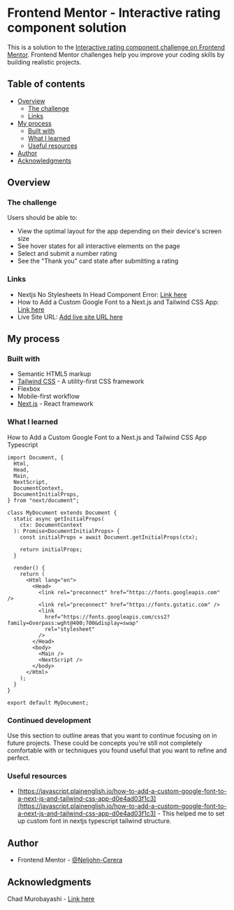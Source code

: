 # Frontend Mentor - Interactive rating component solution

This is a solution to the [Interactive rating component challenge on Frontend Mentor](https://www.frontendmentor.io/challenges/interactive-rating-component-koxpeBUmI). Frontend Mentor challenges help you improve your coding skills by building realistic projects.

## Table of contents

- [Overview](#overview)
  - [The challenge](#the-challenge)
  - [Links](#links)
- [My process](#my-process)
  - [Built with](#built-with)
  - [What I learned](#what-i-learned)
  - [Useful resources](#useful-resources)
- [Author](#author)
- [Acknowledgments](#acknowledgments)

## Overview

### The challenge

Users should be able to:

- View the optimal layout for the app depending on their device's screen size
- See hover states for all interactive elements on the page
- Select and submit a number rating
- See the "Thank you" card state after submitting a rating

### Links

- Nextjs No Stylesheets In Head Component Error: [Link here](https://nextjs.org/docs/messages/no-stylesheets-in-head-component)
- How to Add a Custom Google Font to a Next.js and Tailwind CSS App: [Link here](https://javascript.plainenglish.io/how-to-add-a-custom-google-font-to-a-next-js-and-tailwind-css-app-d0e4ad03f1c3)
- Live Site URL: [Add live site URL here](https://your-live-site-url.com)

## My process

### Built with

- Semantic HTML5 markup
- [Tailwind CSS](https://tailwindcss.com/docs) - A utility-first CSS framework
- Flexbox
- Mobile-first workflow
- [Next.js](https://nextjs.org/) - React framework

### What I learned

How to Add a Custom Google Font to a Next.js and Tailwind CSS App Typescript

```tsx
import Document, {
  Html,
  Head,
  Main,
  NextScript,
  DocumentContext,
  DocumentInitialProps,
} from "next/document";

class MyDocument extends Document {
  static async getInitialProps(
    ctx: DocumentContext
  ): Promise<DocumentInitialProps> {
    const initialProps = await Document.getInitialProps(ctx);

    return initialProps;
  }

  render() {
    return (
      <Html lang="en">
        <Head>
          <link rel="preconnect" href="https://fonts.googleapis.com" />
          <link rel="preconnect" href="https://fonts.gstatic.com" />
          <link
            href="https://fonts.googleapis.com/css2?family=Overpass:wght@400;700&display=swap"
            rel="stylesheet"
          />
        </Head>
        <body>
          <Main />
          <NextScript />
        </body>
      </Html>
    );
  }
}

export default MyDocument;
```

### Continued development

Use this section to outline areas that you want to continue focusing on in future projects. These could be concepts you're still not completely comfortable with or techniques you found useful that you want to refine and perfect.

### Useful resources

- [https://javascript.plainenglish.io/how-to-add-a-custom-google-font-to-a-next-js-and-tailwind-css-app-d0e4ad03f1c3](https://javascript.plainenglish.io/how-to-add-a-custom-google-font-to-a-next-js-and-tailwind-css-app-d0e4ad03f1c3) - This helped me to set up custom font in nextjs typescript tailwind structure.

## Author

- Frontend Mentor - [@Neljohn-Cerera](https://www.frontendmentor.io/profile/Neljohn-Cerera)

## Acknowledgments

Chad Murobayashi - [Link here](https://javascript.plainenglish.io/how-to-add-a-custom-google-font-to-a-next-js-and-tailwind-css-app-d0e4ad03f1c3)
